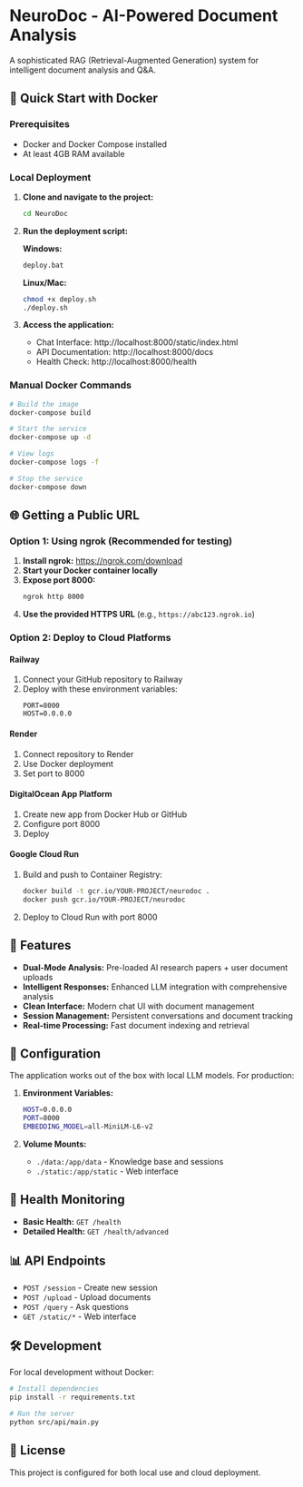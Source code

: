 # NeuroDoc - AI-Powered Document Analysis

A sophisticated RAG (Retrieval-Augmented Generation) system for intelligent document analysis and Q&A.

## 🚀 Quick Start with Docker

### Prerequisites
- Docker and Docker Compose installed
- At least 4GB RAM available

### Local Deployment

1. **Clone and navigate to the project:**
   ```bash
   cd NeuroDoc
   ```

2. **Run the deployment script:**
   
   **Windows:**
   ```cmd
   deploy.bat
   ```
   
   **Linux/Mac:**
   ```bash
   chmod +x deploy.sh
   ./deploy.sh
   ```

3. **Access the application:**
   - Chat Interface: http://localhost:8000/static/index.html
   - API Documentation: http://localhost:8000/docs
   - Health Check: http://localhost:8000/health

### Manual Docker Commands

```bash
# Build the image
docker-compose build

# Start the service
docker-compose up -d

# View logs
docker-compose logs -f

# Stop the service
docker-compose down
```

## 🌐 Getting a Public URL

### Option 1: Using ngrok (Recommended for testing)

1. **Install ngrok:** https://ngrok.com/download
2. **Start your Docker container locally**
3. **Expose port 8000:**
   ```bash
   ngrok http 8000
   ```
4. **Use the provided HTTPS URL** (e.g., `https://abc123.ngrok.io`)

### Option 2: Deploy to Cloud Platforms

#### Railway
1. Connect your GitHub repository to Railway
2. Deploy with these environment variables:
   ```
   PORT=8000
   HOST=0.0.0.0
   ```

#### Render
1. Connect repository to Render
2. Use Docker deployment
3. Set port to 8000

#### DigitalOcean App Platform
1. Create new app from Docker Hub or GitHub
2. Configure port 8000
3. Deploy

#### Google Cloud Run
1. Build and push to Container Registry:
   ```bash
   docker build -t gcr.io/YOUR-PROJECT/neurodoc .
   docker push gcr.io/YOUR-PROJECT/neurodoc
   ```
2. Deploy to Cloud Run with port 8000

## 📱 Features

- **Dual-Mode Analysis:** Pre-loaded AI research papers + user document uploads
- **Intelligent Responses:** Enhanced LLM integration with comprehensive analysis
- **Clean Interface:** Modern chat UI with document management
- **Session Management:** Persistent conversations and document tracking
- **Real-time Processing:** Fast document indexing and retrieval

## 🔧 Configuration

The application works out of the box with local LLM models. For production:

1. **Environment Variables:**
   ```bash
   HOST=0.0.0.0
   PORT=8000
   EMBEDDING_MODEL=all-MiniLM-L6-v2
   ```

2. **Volume Mounts:**
   - `./data:/app/data` - Knowledge base and sessions
   - `./static:/app/static` - Web interface

## 🏥 Health Monitoring

- **Basic Health:** `GET /health`
- **Detailed Health:** `GET /health/advanced`

## 📊 API Endpoints

- `POST /session` - Create new session
- `POST /upload` - Upload documents
- `POST /query` - Ask questions
- `GET /static/*` - Web interface

## 🛠️ Development

For local development without Docker:

```bash
# Install dependencies
pip install -r requirements.txt

# Run the server
python src/api/main.py
```

## 📝 License

This project is configured for both local use and cloud deployment.

